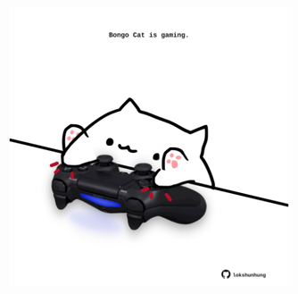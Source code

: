 <!-- built at 16/01/2023, 16:00:57 UTC -->
<p align="center">
  <img width="500" height="500" src="./ReadmeImage.svg">
</p>
